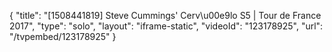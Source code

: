 {
    "title": "[1508441819] Steve Cummings' Cerv\u00e9lo S5 | Tour de France 2017",
    "type": "solo",
    "layout": "iframe-static",
    "videoId": "123178925",
    "url": "\/tvpembed\/123178925"
}
